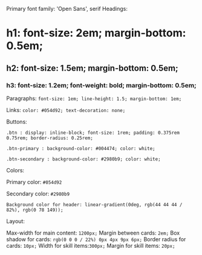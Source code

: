 
Primary font family: 'Open Sans', serif
Headings:
# h1: font-size: 2em; margin-bottom: 0.5em;
## h2: font-size: 1.5em; margin-bottom: 0.5em;
### h3: font-size: 1.2em; font-weight: bold; margin-bottom: 0.5em;


Paragraphs: `font-size: 1em; line-height: 1.5; margin-bottom: 1em;`


Links: `color: #054d92; text-decoration: none;`


Buttons:

`.btn : display: inline-block; font-size: 1rem; padding: 0.375rem 0.75rem; border-radius: 0.25rem;`

`.btn-primary : background-color: #004474; color: white;`

`.btn-secondary : background-color: #2980b9; color: white;`



Colors:

Primary color: `#054d92`

Secondary color: `#2980b9`

`Background color for header: linear-gradient(0deg, rgb(44 44 44 / 82%), rgb(0 78 149));`


Layout:

Max-width for main content: `1200px;`
Margin between cards: `2em;`
Box shadow for cards: `rgb(0 0 0 / 22%) 0px 4px 9px 6px;`
Border radius for cards: `10px;`
Width for skill items:`300px;`
Margin for skill items: `20px;`

